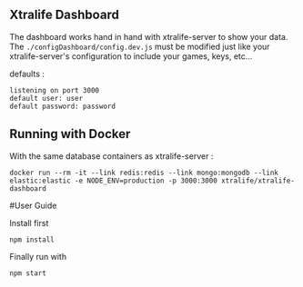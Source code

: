 ## Xtralife Dashboard

The dashboard works hand in hand with xtralife-server to show your data.
The `./configDashboard/config.dev.js` must be modified just like your xtralife-server's configuration to include
your games, keys, etc...

defaults :

	listening on port 3000
	default user: user
	default password: password
	
## Running with Docker	

With the same database containers as xtralife-server :
	
`docker run --rm -it --link redis:redis --link mongo:mongodb --link elastic:elastic -e NODE_ENV=production -p 3000:3000 xtralife/xtralife-dashboard`	
	
#User Guide

Install first

	npm install

Finally run with

	npm start
